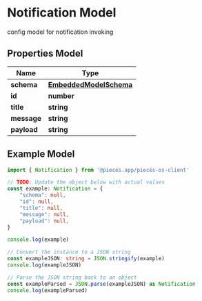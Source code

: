 
# Notification Model

config model for notification invoking

## Properties Model

Name | Type
------------ | -------------
**schema** | [**EmbeddedModelSchema**](EmbeddedModelSchema)
**id** | **number**
**title** | **string**
**message** | **string**
**payload** | **string**

## Example Model

```typescript
import { Notification } from '@pieces.app/pieces-os-client'

// TODO: Update the object below with actual values
const example: Notification = {
    "schema": null,
    "id": null,
    "title": null,
    "message": null,
    "payload": null,
}

console.log(example)

// Convert the instance to a JSON string
const exampleJSON: string = JSON.stringify(example)
console.log(exampleJSON)

// Parse the JSON string back to an object
const exampleParsed = JSON.parse(exampleJSON) as Notification
console.log(exampleParsed)
```


